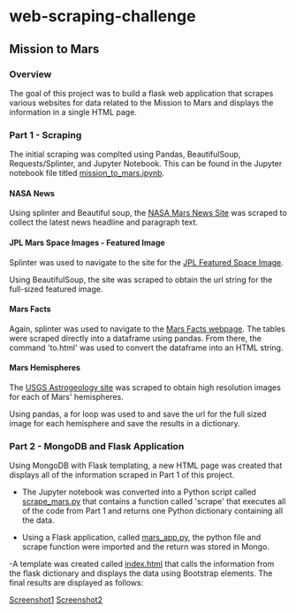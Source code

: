 # web-scraping-challenge

## Mission to Mars

### Overview

The goal of this project was to build a flask web application that scrapes various websites for data related to the Mission to Mars and displays the information in a single HTML page.

### Part 1 - Scraping

The initial scraping was complted using Pandas, BeautifulSoup, Requests/Splinter, and Jupyter Notebook.  This can be found in the Jupyter notebook file titled [mission_to_mars.ipynb](mission_to_mars.ipynp).

#### NASA News

Using splinter and Beautiful soup, the [NASA Mars News Site](https://mars.nasa.gov/news/) was scraped to collect the latest news headline and paragraph text.

#### JPL Mars Space Images - Featured Image

Splinter was used to navigate to the site for the [JPL Featured Space Image](https://www.jpl.nasa.gov/spaceimages/?search=&category=Mars).

Using BeautifulSoup, the site was scraped to obtain the url string for the full-sized featured image.

#### Mars Facts

Again, splinter was used to navigate to the [Mars Facts webpage](https://space-facts.com/mars/).  The tables were scraped directly into a dataframe using pandas.  From there, the command 'to.html' was used to convert the dataframe into an HTML string.

#### Mars Hemispheres

The [USGS Astrogeology site](https://astrogeology.usgs.gov/search/results?q=hemisphere+enhanced&k1=target&v1=Mars) was scraped to obtain high resolution images for each of Mars' hemispheres.

Using pandas, a for loop was used to and save the url for the full sized image for each hemisphere and save the results in a dictionary.

### Part 2 - MongoDB and Flask Application

Using MongoDB with Flask templating, a new HTML page was created that displays all of the information scraped in Part 1 of this project.

- The Jupyter notebook was converted into a Python script called [scrape_mars.py](scrape_mars.py) that contains a function called 'scrape' that executes all of the code from Part 1 and returns one Python dictionary containing all the data.

- Using a Flask application, called [mars_app.py](mars_app.py), the python file and scrape function were imported and the return was stored in Mongo.

-A template was created called [index.html](index.html) that calls the information from the flask dictionary and displays the data using Bootstrap elements. The final results are displayed as follows:

[Screenshot1](Screenshots/Mission_to_Mars_Screenshot.png)
[Screenshot2](Screenshots/Hemispheres_Screenshot.png)